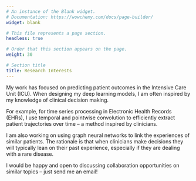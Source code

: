 ```yaml
---
# An instance of the Blank widget.
# Documentation: https://wowchemy.com/docs/page-builder/
widget: blank

# This file represents a page section.
headless: true

# Order that this section appears on the page.
weight: 30

# Section title
title: Research Interests
---
```


My work has focused on predicting patient outcomes in the Intensive Care Unit (ICU). When designing my deep learning models, I am often inspired by my knowledge of clinical decision making.

For example, for time series processing in Electronic Health Records (EHRs), I use temporal and pointwise convolution to efficiently extract patient trajectories over time – a method inspired by clinicians.

I am also working on using graph neural networks to link the experiences of similar patients. The rationale is that when clinicians make decisions they will typically lean on their past experience, especially if they are dealing with a rare disease.

I would be happy and open to discussing collaboration opportunities on similar topics – just send me an email!
